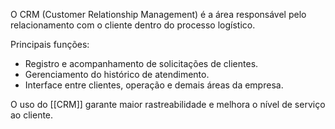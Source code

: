 
O CRM (Customer Relationship Management) é a área responsável pelo relacionamento com o cliente dentro do processo logístico.

Principais funções:
- Registro e acompanhamento de solicitações de clientes.
- Gerenciamento do histórico de atendimento.
- Interface entre clientes, operação e demais áreas da empresa.

O uso do [[CRM]] garante maior rastreabilidade e melhora o nível de serviço ao cliente.

